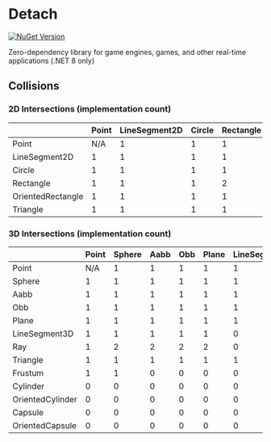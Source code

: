 # Detach

[![NuGet Version](https://img.shields.io/nuget/v/NoahStolk.Detach.svg)](https://www.nuget.org/packages/NoahStolk.Detach/)

Zero-dependency library for game engines, games, and other real-time applications (.NET 8 only)

## Collisions

### 2D Intersections (implementation count)

|                   | Point | LineSegment2D | Circle | Rectangle | OrientedRectangle | Triangle |
|-------------------|-------|---------------|--------|-----------|-------------------|----------|
| Point             | N/A   | 1             | 1      | 1         | 1                 | 1        |
| LineSegment2D     | 1     | 1             | 1      | 1         | 1                 | 1        |
| Circle            | 1     | 1             | 1      | 1         | 1                 | 1        |
| Rectangle         | 1     | 1             | 1      | 2         | 1                 | 1        |
| OrientedRectangle | 1     | 1             | 1      | 1         | 1                 | 1        |
| Triangle          | 1     | 1             | 1      | 1         | 1                 | 0        |

### 3D Intersections (implementation count)

|                  | Point | Sphere | Aabb | Obb | Plane | LineSegment3D | Ray | Triangle | Frustum | Cylinder | OrientedCylinder | Capsule | OrientedCapsule |
|------------------|-------|--------|------|-----|-------|---------------|-----|----------|---------|----------|------------------|---------|-----------------|
| Point            | N/A   | 1      | 1    | 1   | 1     | 1             | 1   | 1        | 1       | 0        | 0                | 0       | 0               |
| Sphere           | 1     | 1      | 1    | 1   | 1     | 1             | 2   | 1        | 1       | 0        | 0                | 0       | 0               |
| Aabb             | 1     | 1      | 1    | 1   | 1     | 1             | 2   | 1        | 0       | 0        | 0                | 0       | 0               |
| Obb              | 1     | 1      | 1    | 1   | 1     | 1             | 2   | 1        | 0       | 0        | 0                | 0       | 0               |
| Plane            | 1     | 1      | 1    | 1   | 1     | 1             | 2   | 1        | 0       | 0        | 0                | 0       | 0               |
| LineSegment3D    | 1     | 1      | 1    | 1   | 1     | 0             | 0   | 1        | 0       | 0        | 0                | 0       | 0               |
| Ray              | 1     | 2      | 2    | 2   | 2     | 0             | 2   | 2        | 0       | 0        | 0                | 0       | 0               |
| Triangle         | 1     | 1      | 1    | 1   | 1     | 1             | 2   | 2        | 0       | 0        | 0                | 0       | 0               |
| Frustum          | 1     | 1      | 0    | 0   | 0     | 0             | 0   | 0        | 0       | 0        | 0                | 0       | 0               |
| Cylinder         | 0     | 0      | 0    | 0   | 0     | 0             | 0   | 0        | 0       | 0        | 0                | 0       | 0               |
| OrientedCylinder | 0     | 0      | 0    | 0   | 0     | 0             | 0   | 0        | 0       | 0        | 0                | 0       | 0               |
| Capsule          | 0     | 0      | 0    | 0   | 0     | 0             | 0   | 0        | 0       | 0        | 0                | 0       | 0               |
| OrientedCapsule  | 0     | 0      | 0    | 0   | 0     | 0             | 0   | 0        | 0       | 0        | 0                | 0       | 0               |
